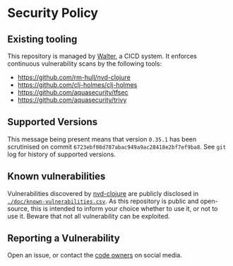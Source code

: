 # Security Policy

## Existing tooling

This repository is managed by
[Walter](https://github.com/piotr-yuxuan/walter-ci), a CICD system. It
enforces continuous vulnerability scans by the following tools:

- https://github.com/rm-hull/nvd-clojure
- https://github.com/clj-holmes/clj-holmes
- https://github.com/aquasecurity/tfsec
- https://github.com/aquasecurity/trivy

## Supported Versions

This message being present means that version `0.35.1`
has been scrutinised on commit `6723ebf08d787abac949a9ac28418e2bf7ef9ba8`. See `git` log for
history of supported versions.

## Known vulnerabilities

Vulnerabilities discovered by
[nvd-clojure](https://github.com/rm-hull/nvd-clojure) are publicly
disclosed in
[`./doc/known-vulnerabilities.csv`](./doc/known-vulnerabilities.csv). As
this repository is public and open-source, this is intended to inform
your choice whether to use it, or not to use it. Beware that not all
vulnerability can be exploited.

## Reporting a Vulnerability

Open an issue, or contact the [code owners](.github/CODEOWNERS.yml) on
social media.
